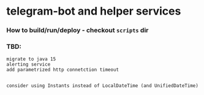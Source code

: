 # telegram-bot and helper services

### How to build/run/deploy - checkout `scripts` dir

### TBD:
    migrate to java 15
    alerting service
    add parametrized http connetction timeout
    
    
    consider using Instants instead of LocalDateTime (and UnifiedDateTime)